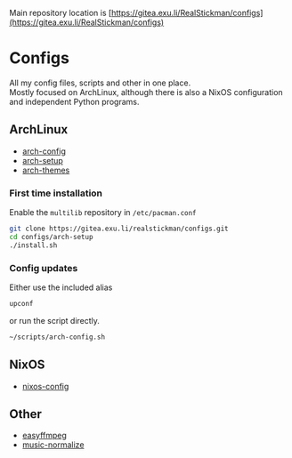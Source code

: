 Main repository location is [https://gitea.exu.li/RealStickman/configs](https://gitea.exu.li/RealStickman/configs)

# Configs

All my config files, scripts and other in one place.  
Mostly focused on ArchLinux, although there is also a NixOS configuration and independent Python programs.

## ArchLinux

- [arch-config](./arch-config)
- [arch-setup](./arch-setup)
- [arch-themes](./arch-themes)

### First time installation

Enable the `multilib` repository in `/etc/pacman.conf`

```sh
git clone https://gitea.exu.li/realstickman/configs.git
cd configs/arch-setup
./install.sh
```

### Config updates

Either use the included alias

```sh
upconf
```

or run the script directly.

```sh
~/scripts/arch-config.sh
```

## NixOS

- [nixos-config](./nixos-config)

## Other

- [easyffmpeg](./easyffmpeg)
- [music-normalize](./music-normalize)
